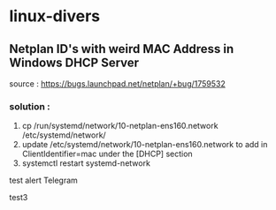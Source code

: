 # linux-divers

## Netplan ID's with weird MAC Address in Windows DHCP Server
source : https://bugs.launchpad.net/netplan/+bug/1759532

### solution :
1) cp /run/systemd/network/10-netplan-ens160.network /etc/systemd/network/
2) update /etc/systemd/network/10-netplan-ens160.network to add in ClientIdentifier=mac under the [DHCP] section
3) systemctl restart systemd-network


test alert Telegram

test3 
